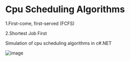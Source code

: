 # Cpu Scheduling Algorithms

1.First-come, first-served (FCFS)

2.Shortest Job First

Simulation of cpu scheduling algorithms in c#.NET

![image](https://image.ibb.co/gJBQDQ/scheduling.png)
